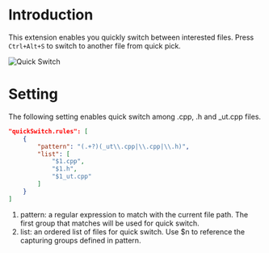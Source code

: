 # Introduction
This extension enables you quickly switch between interested files. Press `Ctrl+Alt+S` to switch to another file from quick pick.

![Quick Switch](images/quick-switch.gif)

# Setting
The following setting enables quick switch among .cpp, .h and _ut.cpp files.

```json
"quickSwitch.rules": [
    {
        "pattern": "(.+?)(_ut\\.cpp|\\.cpp|\\.h)",
        "list": [
            "$1.cpp",
            "$1.h",
            "$1_ut.cpp"
        ]
    }
]
```
1. pattern: a regular expression to match with the current file path. The first group that matches will be used for quick switch.
1. list: an ordered list of files for quick switch. Use $n to reference the capturing groups defined in pattern.